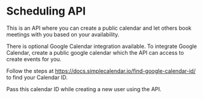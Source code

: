 # Scheduling API

This is an API where you can create a public calendar and let others book meetings with you based on your availability.

There is optional Google Calendar integration available. To integrate Google Calendar, create a public google calendar which the API can access to create events for you.

Follow the steps at https://docs.simplecalendar.io/find-google-calendar-id/ to find your Calendar ID.

Pass this calendar ID while creating a new user using the API.

